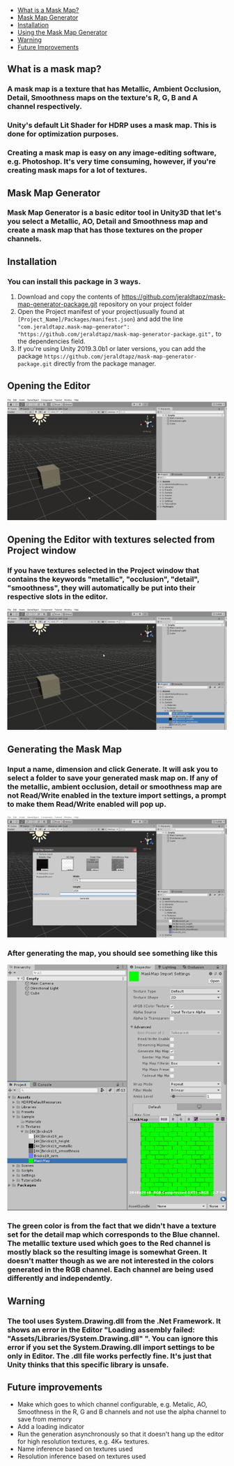 *  [What is a Mask Map?](#mask_map_definition)
*  [Mask Map Generator](#maskmapgenerator)
*  [Installation](#installation)
*  [Using the Mask Map Generator](#open)
*  [Warning](#warning)
*  [Future Improvements](#improvements)

<a name="mask_map_definition"></a>
## What is a mask map? 
### A mask map is a texture that has **Metallic, Ambient Occlusion, Detail, Smoothness** maps on the texture's R, G, B and A channel respectively.
### Unity's default Lit Shader for HDRP uses a mask map. This is done for optimization purposes.
### Creating a mask map is easy on any image-editing software, e.g. Photoshop. It's very time consuming, however, if you're creating mask maps for a lot of textures. 

<a name="maskmapgenerator"></a>
## **Mask Map Generator**
### Mask Map Generator is a basic editor tool in Unity3D that let's you select a Metallic, AO, Detail and Smoothness map and create a mask map that has those textures on the proper channels. 

<a name="installation"></a>
## **Installation**
### You can install this package in 3 ways. 
1. Download and copy the contents of https://github.com/jeraldtapz/mask-map-generator-package.git repository on your project folder
2. Open the Project manifest of your project(usually found at `[Project_Name]/Packages/manifest.json`) and add the line `"com.jeraldtapz.mask-map-generator": "https://github.com/jeraldtapz/mask-map-generator-package.git",` to the dependencies field.
3. If you're using Unity 2019.3.0b1 or later versions, you can add the package `https://github.com/jeraldtapz/mask-map-generator-package.git` directly from the package manager.

<a name="open"></a>
## Opening the Editor
![Open Mask Map Generator](Assets/Docs/images/maskmap_open.gif)

## Opening the Editor with textures selected from Project window
### If you have textures selected in the Project window that contains the keywords "metallic", "occlusion", "detail", "smoothness", they will automatically be put into their respective slots in the editor.

![Open Mask Map Generator with Selected Textures](Assets/Docs/images/maskmap_open_selected.gif)

## Generating the Mask Map
### Input a name, dimension and click Generate. It will ask you to select a folder to save your generated mask map on. If any of the metallic, ambient occlusion, detail or smoothness map are not Read/Write enabled in the texture import settings, a prompt to make them Read/Write enabled will pop up.

![Generate the Mask Map](Assets/Docs/images/maskmap_generate.gif)

### After generating the map, you should see something like this 
![Generated Mask Map](Assets/Docs/images/MaskMap_generated.PNG)

### The green color is from the fact that we didn't have a texture set for the detail map which corresponds to the Blue channel. The metallic texture used which goes to the Red channel is mostly black so the resulting image is somewhat Green. It doesn't matter though as we are not interested in the colors generated in the RGB channel. Each channel are being used differently and independently.


<a name="warning"></a>
## Warning 
### The tool uses System.Drawing.dll from the .Net Framework. It shows an error in the Editor "Loading assembly failed: "Assets/Libraries/System.Drawing.dll" ". You can ignore this error if you set the System.Drawing.dll import settings to be only in Editor. The .dll file works perfectly fine. It's just that Unity thinks that this specific library is unsafe. 

<a name="improvements"></a>
## Future improvements
* Make which goes to which channel configurable, e.g. Metalic, AO, Smoothness in the R, G and B channels and not use the alpha channel to save from memory
* Add a loading indicator
* Run the generation asynchronously so that it doesn't hang up the editor for high resolution textures, e.g. 4K+ textures.
* Name inference based on textures used
* Resolution inference based on textures used
